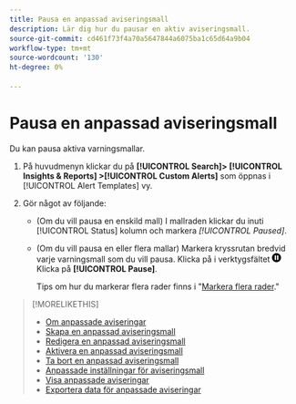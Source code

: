 ```yaml
---
title: Pausa en anpassad aviseringsmall
description: Lär dig hur du pausar en aktiv aviseringsmall.
source-git-commit: cd461f73f4a70a5647844a6075ba1c65d64a9b04
workflow-type: tm+mt
source-wordcount: '130'
ht-degree: 0%

---
```


# Pausa en anpassad aviseringsmall

Du kan pausa aktiva varningsmallar.

1. På huvudmenyn klickar du på **[!UICONTROL Search]> [!UICONTROL Insights & Reports] >[!UICONTROL Custom Alerts]** som öppnas i [!UICONTROL Alert Templates] vy.

1. Gör något av följande:

   * (Om du vill pausa en enskild mall) I mallraden klickar du inuti [!UICONTROL Status] kolumn och markera *[!UICONTROL Paused]*.

   * (Om du vill pausa en eller flera mallar) Markera kryssrutan bredvid varje varningsmall som du vill pausa. Klicka på i verktygsfältet ![Pausa](/help/search-social-commerce/assets/pause.png "Pausa") Klicka på **[!UICONTROL Pause]**.

      Tips om hur du markerar flera rader finns i &quot;[Markera flera rader](/help/search-social-commerce/common-tasks/navigation-editing-selection/multiple-rows-select.md).&quot;

>[!MORELIKETHIS]
>
>* [Om anpassade aviseringar](alert-about.md)
>* [Skapa en anpassad aviseringsmall](alert-template-create.md)
>* [Redigera en anpassad aviseringsmall](alert-template-edit.md)
>* [Aktivera en anpassad aviseringsmall](alert-template-activate.md)
>* [Ta bort en anpassad aviseringsmall](alert-template-delete.md)
>* [Anpassade inställningar för aviseringsmall](alert-template-settings.md)
>* [Visa anpassade aviseringar](alert-view.md)
>* [Exportera data för anpassade aviseringar](alert-export-data.md)

